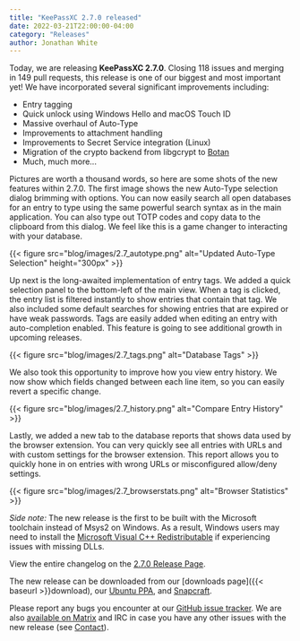 ```yaml
---
title: "KeePassXC 2.7.0 released"
date: 2022-03-21T22:00:00-04:00
category: "Releases"
author: Jonathan White
---
```


Today, we are releasing **KeePassXC 2.7.0**. Closing 118 issues and merging in 149 pull requests, this 
release is one of our biggest and most important yet! We have incorporated several significant improvements
including:

* Entry tagging
* Quick unlock using Windows Hello and macOS Touch ID
* Massive overhaul of Auto-Type
* Improvements to attachment handling
* Improvements to Secret Service integration (Linux)
* Migration of the crypto backend from libgcrypt to [Botan](https://github.com/randombit/botan)
* Much, much more...

<!--more-->

Pictures are worth a thousand words, so here are some shots of the new features within 2.7.0. The first
image shows the new Auto-Type selection dialog brimming with options. You can now easily search all open
databases for an entry to type using the same powerful search syntax as in the main application. You can also
type out TOTP codes and copy data to the clipboard from this dialog. We feel like this is a game changer
to interacting with your database.

{{< figure src="blog/images/2.7_autotype.png" alt="Updated Auto-Type Selection" height="300px" >}}

Up next is the long-awaited implementation of entry tags. We added a quick selection panel to the bottom-left
of the main view. When a tag is clicked, the entry list is filtered instantly to show entries that contain that
tag. We also included some default searches for showing entries that are expired or have weak passwords. Tags
are easily added when editing an entry with auto-completion enabled. This feature is going to see additional
growth in upcoming releases.

{{< figure src="blog/images/2.7_tags.png" alt="Database Tags" >}}

We also took this opportunity to improve how you view entry history. We now show which fields changed between
each line item, so you can easily revert a specific change.

{{< figure src="blog/images/2.7_history.png" alt="Compare Entry History" >}}

Lastly, we added a new tab to the database reports that shows data used by the browser extension. You can very
quickly see all entries with URLs and with custom settings for the browser extension. This report allows
you to quickly hone in on entries with wrong URLs or misconfigured allow/deny settings.

{{< figure src="blog/images/2.7_browserstats.png" alt="Browser Statistics" >}}

*Side note:* The new release is the first to be built with the Microsoft toolchain instead of Msys2 on Windows.
As a result, Windows users may need to install the [Microsoft Visual C++ Redistributable](https://aka.ms/vs/17/release/vc_redist.x64.exe)
if experiencing issues with missing DLLs.

View the entire changelog on the [2.7.0 Release Page](https://github.com/keepassxreboot/keepassxc/releases/tag/2.7.0).

The new release can be downloaded from our
[downloads page]({{< baseurl >}}download), our
[Ubuntu PPA](https://launchpad.net/~phoerious/+archive/ubuntu/keepassxc/),
and [Snapcraft](https://snapcraft.io/keepassxc/).

Please report any bugs you encounter at our [GitHub issue tracker](https://github.com/keepassxreboot/keepassxc/issues).
We are also [available on Matrix](https://matrix.to/#/!zUxwGnFkUyycpxeHeM:matrix.org?via=matrix.org) and IRC in case you 
have any other issues with the new release (see [Contact](/team/#contact)).
